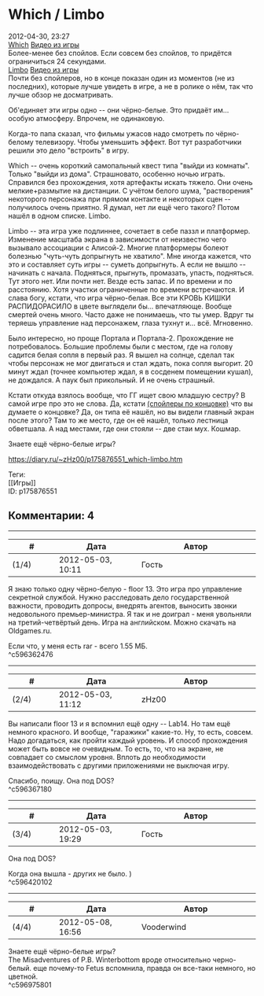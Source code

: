 Which / Limbo
=============

  
2012-04-30, 23:27  
  [Which](https://ru.wikipedia.org/wiki/Which_%28%D0%B8%D0%B3%D1%80%D0%B0%29)   [Видео из игры](https://www.youtube.com/watch?v=6LqeKYstURk)    
 Более-менее без спойлов. Если совсем без спойлов, то придётся ограничиться 24 секундами.   
  [Limbo](https://ru.wikipedia.org/wiki/Limbo_%28%D0%B8%D0%B3%D1%80%D0%B0%29)   [Видео из игры](https://www.youtube.com/watch?v=r-feglzyboY)    
 Почти без спойлеров, но в конце показан один из моментов (не из последних), которые лучше увидеть в игре, а не в ролике о нём, так что лучше обзор не досматривать.   
   
 Об'единяет эти игры одно -- они чёрно-белые. Это придаёт им... особую атмосферу. Впрочем, не одинаковую.   
   
 Когда-то папа сказал, что фильмы ужасов надо смотреть по чёрно-белому телевизору. Чтобы уменьшить эффект. Вот тут разработчики решили это дело "встроить" в игру.   
   
 Which -- очень короткий самопальный квест типа "выйди из комнаты". Только "выйди из дома". Страшновато, особенно ночью играть. Справился без прохождения, хотя артефакты искать тяжело. Они очень мелкие+размытие на дистанции. С учётом белого шума, "растворения" некоторого персонажа при прямом контакте и некоторых сцен -- получилось очень приятно. Я думал, нет ли ещё чего такого? Потом нашёл в одном списке. Limbo.   
   
 Limbo -- эта игра уже подлиннее, сочетает в себе паззл и платформер. Изменение масштаба экрана в зависимости от неизвестно чего вызывало ассоциации с Алисой-2. Многие платформеры болеют болезнью "чуть-чуть допрыгнуть не хватило". Мне иногда кажется, что это и составляет суть игры -- суметь допрыгнуть. А если не вышло -- начинать с начала. Подняться, прыгнуть, промазать, упасть, подняться. Тут этого нет. Или почти нет. Везде есть запас. И по времени и по расстоянию. Хотя участки ограниченные по времени встречаются. И слава богу, кстати, что игра чёрно-белая. Все эти КРОВЬ КИШКИ РАСПИДОРАСИЛО в цвете выглядели бы... впечатляюще. Вообще смертей очень много. Часто даже не понимаешь, что ты умер. Вдруг ты теряешь управление над персонажем, глаза тухнут и... всё. Мгновенно.   
   
 Было интересно, но проще Портала и Портала-2. Прохождение не потребовалось. Большие проблемы были с местом, где на голову садится белая сопля в первый раз. Я вышел на солнце, сделал так чтобы персонаж не мог двигаться и стал ждать, пока сопля выгорит. 20 минут ждал (точнее компьютер ждал, я в сосденем помещении кушал), не дождался. А паук был прикольный. И не очень страшный.   
   
 Кстати откуда взялось вообще, что ГГ ищет свою младшую сестру? В самой игре про это не слова. Да, кстати  [(cпойлеры по концовке)](https://zHz00.diary.ru/p175876551.htm?index=1#linkmore175876551m1)    что вы думаете о концовке? Да, он типа её нашёл, но вы видели главный экран после этого? Там то же место, где он её нашёл, только лестница обветшала. А над местами, где они стояли -- две стаи мух. Кошмар.     
   
 Знаете ещё чёрно-белые игры?   
  
<https://diary.ru/~zHz00/p175876551_which-limbo.htm>  
  
Теги:  
[[Игры]]  
ID: p175876551  


Комментарии: 4
--------------

  


---



|         #         |              Дата              |                     Автор                     |           ID           |
| --- | --- | --- | --- |
| (1/4) | 2012-05-03, 10:11 | Гость | c596362476 |

  
 Я знаю только одну чёрно-белую - floor 13. Это игра про управление секретной службой. Нужно расследовать дело государственной важности, проводить допросы, внедрять агентов, выносить звонки недовольного премьер-министра. Я так и не доиграл - меня увольняли на третий-четвёртый день. Игра на английском. Можно скачать на Oldgames.ru.   
   
 Если что, у меня есть rar - всего 1.55 МБ.   
 ^c596362476

---



|         #         |              Дата              |                     Автор                     |           ID           |
| --- | --- | --- | --- |
| (2/4) | 2012-05-03, 11:12 | zHz00 | c596367180 |

  
 Вы написали floor 13 и я вспомнил ещё одну -- Lab14. Но там ещё немного красного. И вообще, "гаражики" какие-то. Ну, то есть, совсем. Надо догадаться, как пройти каждый уровень. И способ прохождения может быть вовсе не очевидным. То есть, то, что на экране, не совпадает со смыслом уровня. Вплоть до необходимости взаимодействовать с другими приложениями не выключая игру.   
   
 Спасибо, поищу. Она под DOS?   
 ^c596367180

---



|         #         |              Дата              |                     Автор                     |           ID           |
| --- | --- | --- | --- |
| (3/4) | 2012-05-03, 19:29 | Гость | c596420102 |

  
  Она под DOS?    
   
 Когда она вышла - других не было. )   
 ^c596420102

---



|         #         |              Дата              |                     Автор                     |           ID           |
| --- | --- | --- | --- |
| (4/4) | 2012-05-08, 16:56 | Vooderwind | c596975801 |

  
  Знаете ещё чёрно-белые игры?    
 The Misadventures of P.B. Winterbottom вроде относительно черно-белый. еще почему-то Fetus вспомнила, правда он все-таки немного, но цветной.   
 ^c596975801